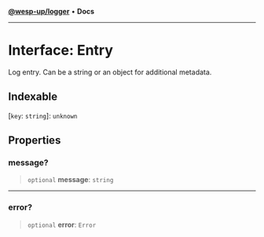 [**@wesp-up/logger**](../README.md) • **Docs**

---

# Interface: Entry

Log entry. Can be a string or an object for additional metadata.

## Indexable

\[`key`: `string`\]: `unknown`

## Properties

### message?

> `optional` **message**: `string`

---

### error?

> `optional` **error**: `Error`
